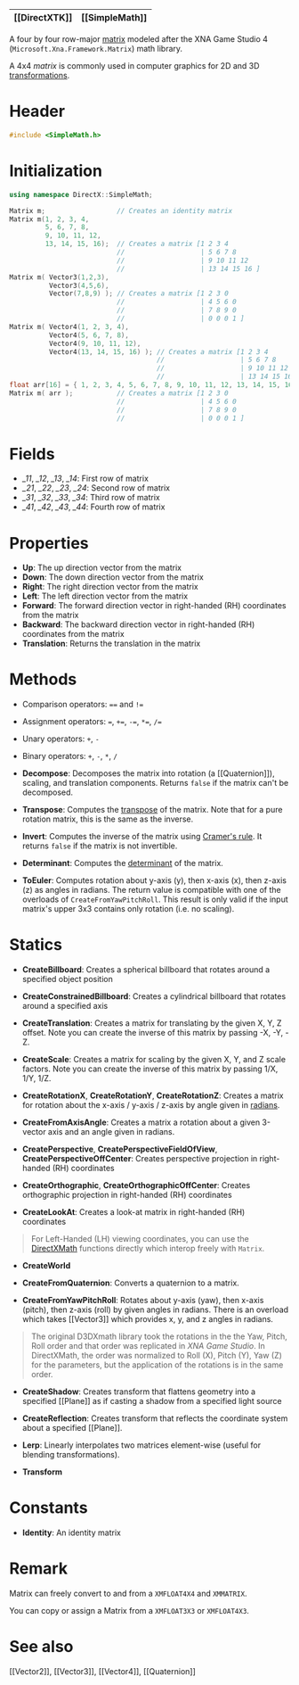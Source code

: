 |[[DirectXTK]]|[[SimpleMath]]|
|---|---|

A four by four row-major [matrix](https://wikipedia.org/wiki/Matrix_(mathematics)) modeled after the XNA Game Studio 4 (``Microsoft.Xna.Framework.Matrix``) math library.

A 4x4 *matrix* is commonly used in computer graphics for 2D and 3D [transformations](https://wikipedia.org/wiki/Transformation_matrix).

# Header
```cpp
#include <SimpleMath.h>
```

# Initialization

```cpp
using namespace DirectX::SimpleMath;

Matrix m;                  // Creates an identity matrix
Matrix m(1, 2, 3, 4,
         5, 6, 7, 8,
         9, 10, 11, 12,
         13, 14, 15, 16);  // Creates a matrix [1 2 3 4
                           //                   | 5 6 7 8
                           //                   | 9 10 11 12
                           //                   | 13 14 15 16 ]
Matrix m( Vector3(1,2,3),
          Vector3(4,5,6),
          Vector(7,8,9) ); // Creates a matrix [1 2 3 0
                           //                   | 4 5 6 0
                           //                   | 7 8 9 0
                           //                   | 0 0 0 1 ]
Matrix m( Vector4(1, 2, 3, 4),
          Vector4(5, 6, 7, 8),
          Vector4(9, 10, 11, 12),
          Vector4(13, 14, 15, 16) ); // Creates a matrix [1 2 3 4
                                     //                   | 5 6 7 8
                                     //                   | 9 10 11 12
                                     //                   | 13 14 15 16 ]
float arr[16] = { 1, 2, 3, 4, 5, 6, 7, 8, 9, 10, 11, 12, 13, 14, 15, 16 };
Matrix m( arr );           // Creates a matrix [1 2 3 0
                           //                   | 4 5 6 0
                           //                   | 7 8 9 0
                           //                   | 0 0 0 1 ]
```

# Fields
* *_11*, *_12*, *_13*, *_14*: First row of matrix
* *_21*, *_22*, *_23*, *_24*: Second row of matrix
* *_31*, *_32*, *_33*, *_34*: Third row of matrix
* *_41*, *_42*, *_43*, *_44*: Fourth row of matrix

# Properties
* **Up**: The up direction vector from the matrix
* **Down**: The down direction vector from the matrix
* **Right**: The right direction vector from the matrix
* **Left**: The left direction vector from the matrix
* **Forward**: The forward direction vector in right-handed (RH) coordinates from the matrix
* **Backward**: The backward direction vector in right-handed (RH) coordinates from the matrix
* **Translation**: Returns the translation in the matrix

# Methods

* Comparison operators: ``==`` and ``!=``

* Assignment operators: ``=``, ``+=``, ``-=``, ``*=``, ``/=``

* Unary operators: ``+``, ``-``

* Binary operators: ``+``, ``-``, ``*``, ``/``

* **Decompose**: Decomposes the matrix into rotation (a [[Quaternion]]), scaling, and translation components. Returns ``false`` if the matrix can't be decomposed.

* **Transpose**: Computes the [transpose](https://wikipedia.org/wiki/Transpose) of the matrix. Note that for a pure rotation matrix, this is the same as the inverse.

* **Invert**: Computes the inverse of the matrix using [Cramer's rule](https://wikipedia.org/wiki/Cramer%27s_rule). It returns ``false`` if the matrix is not invertible.

* **Determinant**: Computes the [determinant](https://wikipedia.org/wiki/Determinant) of the matrix.

* **ToEuler**: Computes rotation about y-axis (y), then x-axis (x), then z-axis (z) as angles in radians. The return value is compatible with one of the overloads of ``CreateFromYawPitchRoll``. This result is only valid if the input matrix's upper 3x3 contains only rotation (i.e. no scaling).

# Statics

* **CreateBillboard**: Creates a spherical billboard that rotates around a specified object position

* **CreateConstrainedBillboard**: Creates a cylindrical billboard that rotates around a specified axis

* **CreateTranslation**: Creates a matrix for translating by the given X, Y, Z offset. Note you can create the inverse of this matrix by passing -X, -Y, -Z.

* **CreateScale**: Creates a matrix for scaling by the given X, Y, and Z scale factors. Note you can create the inverse of this matrix by passing 1/X, 1/Y, 1/Z.

* **CreateRotationX**, **CreateRotationY**, **CreateRotationZ**: Creates a matrix for rotation about the x-axis / y-axis / z-axis by angle given in [radians](https://wikipedia.org/wiki/Radian).

* **CreateFromAxisAngle**: Creates a matrix a rotation about a given 3-vector axis and an angle given in radians.

* **CreatePerspective**, **CreatePerspectiveFieldOfView**, **CreatePerspectiveOffCenter**: Creates perspective projection in right-handed (RH) coordinates

* **CreateOrthographic**, **CreateOrthographicOffCenter**: Creates orthographic projection in right-handed (RH) coordinates

* **CreateLookAt**: Creates a look-at matrix in right-handed (RH) coordinates

> For Left-Handed (LH) viewing coordinates, you can use the [DirectXMath](https://docs.microsoft.com/windows/win32/dxmath/ovw-xnamath-reference-functions-matrix) functions directly which interop freely with ``Matrix``.

* **CreateWorld**

* **CreateFromQuaternion**: Converts a quaternion to a matrix.

* **CreateFromYawPitchRoll**: Rotates about y-axis (yaw), then x-axis (pitch), then z-axis (roll) by given angles in radians. There is an overload which takes [[Vector3]] which provides x, y, and z angles in radians.

> The original D3DXmath library took the rotations in the the Yaw, Pitch, Roll order and that order was replicated in *XNA Game Studio*. In DirectXMath, the order was normalized to Roll (X), Pitch (Y), Yaw (Z) for the parameters, but the application of the rotations is in the same order.

* **CreateShadow**: Creates transform that flattens geometry into a specified [[Plane]] as if casting a shadow from a specified light source

* **CreateReflection**: Creates transform that reflects the coordinate system about a specified [[Plane]].

* **Lerp**: Linearly interpolates two matrices element-wise (useful for blending transformations).

* **Transform**

# Constants

* **Identity**: An identity matrix

# Remark
Matrix can freely convert to and from a ``XMFLOAT4X4`` and ``XMMATRIX``.

You can copy or assign a Matrix from a ``XMFLOAT3X3`` or ``XMFLOAT4X3``.

# See also

[[Vector2]], [[Vector3]], [[Vector4]], [[Quaternion]]
